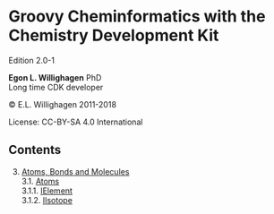# Groovy Cheminformatics with the Chemistry Development Kit

Edition 2.0-1

**Egon L. Willighagen** PhD<br />
Long time CDK developer

© E.L. Willighagen 2011-2018

License: CC-BY-SA 4.0 International

## Contents

3. [Atoms, Bonds and Molecules](chapter3.md) <br />
3.1. [Atoms](chapter3.md#atoms) <br />
3.1.1. [IElement](chapter3.md#ielement) <br />
3.1.2. [IIsotope](chapter3.md#iisotope) <br />
